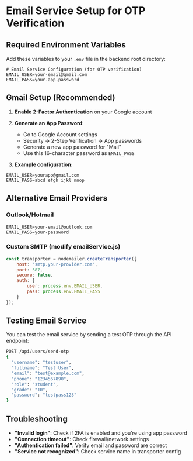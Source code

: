# Email Service Setup for OTP Verification

## Required Environment Variables

Add these variables to your `.env` file in the backend root directory:

```env
# Email Service Configuration (for OTP verification)
EMAIL_USER=your-email@gmail.com
EMAIL_PASS=your-app-password
```

## Gmail Setup (Recommended)

1. **Enable 2-Factor Authentication** on your Google account
2. **Generate an App Password**:
   - Go to Google Account settings
   - Security → 2-Step Verification → App passwords
   - Generate a new app password for "Mail"
   - Use this 16-character password as `EMAIL_PASS`

3. **Example configuration:**
```env
EMAIL_USER=yourapp@gmail.com
EMAIL_PASS=abcd efgh ijkl mnop
```

## Alternative Email Providers

### Outlook/Hotmail
```env
EMAIL_USER=your-email@outlook.com
EMAIL_PASS=your-password
```

### Custom SMTP (modify emailService.js)
```javascript
const transporter = nodemailer.createTransporter({
    host: 'smtp.your-provider.com',
    port: 587,
    secure: false,
    auth: {
        user: process.env.EMAIL_USER,
        pass: process.env.EMAIL_PASS
    }
});
```

## Testing Email Service

You can test the email service by sending a test OTP through the API endpoint:
```bash
POST /api/users/send-otp
{
  "username": "testuser",
  "fullname": "Test User",
  "email": "test@example.com",
  "phone": "1234567890",
  "role": "student",
  "grade": "10",
  "password": "testpass123"
}
```

## Troubleshooting

- **"Invalid login"**: Check if 2FA is enabled and you're using app password
- **"Connection timeout"**: Check firewall/network settings
- **"Authentication failed"**: Verify email and password are correct
- **"Service not recognized"**: Check service name in transporter config 
